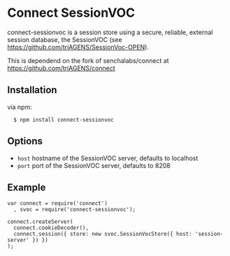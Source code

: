 # Connect SessionVOC

connect-sessionvoc is a session store using a secure, reliable, external session
database, the SessionVOC (see https://github.com/triAGENS/SessionVoc-OPEN).

This is dependend on the fork of senchalabs/connect at  https://github.com/triAGENS/connect

## Installation

via npm:

	  $ npm install connect-sessionvoc

## Options

  - `host` hostname of the SessionVOC server, defaults to localhost
  - `port` port of the SessionVOC server, defaults to 8208

## Example

    var connect = require('connect')
      , svoc = require('connect-sessionvoc');

    connect.createServer(
      connect.cookieDecoder(),
      connect.session({ store: new svoc.SessionVocStore({ host: 'session-server' }) })
    );
